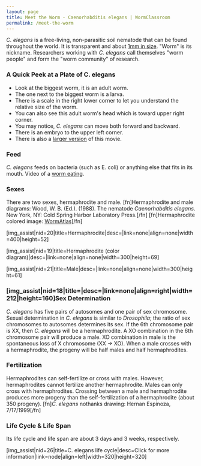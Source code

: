 ```yaml
---
layout: page
title: Meet the Worm - Caenorhabditis elegans | WormClassroom
permalink: /meet-the-worm
---
```

*C. elegans* is a free-living, non-parasitic soil nematode that can be
found throughout the world. It is transparent and about [1mm in
size](https://www.cellsalive.com/howbig.htm). \"Worm\" is its nickname.
Researchers working with *C. elegans* call themselves \"worm people\"
and form the \"worm community\" of research.

### A Quick Peek at a Plate of C. elegans

-   Look at the biggest worm, it is an adult worm.
-   The one next to the biggest worm is a larva.
-   There is a scale in the right lower corner to let you understand the
    relative size of the worm.
-   You can also see this adult worm\'s head which is toward upper right
    corner.
-   You may notice, *C. elegans* can move both forward and backward.
-   There is an embryo to the upper left corner.
-   There is also a [larger version](files/worm/AdultYoung.mov) of this
    movie.

### Feed

*C. elegans* feeds on bacteria (such as E. coli) or anything else that
fits in its mouth. Video of a [worm
eating](http://www.mcb.arizona.edu/wardlab/eatingvid.html).

### Sexes

There are two sexes, hermaphrodite and male. \[fn\]Hermaphrodite and
male diagrams: Wood, W. B. (Ed.). (1988). The nematode *Caenorhabditis
elegans*. New York, NY: Cold Spring Harbor Laboratory Press.\[/fn\]
\[fn\]Hermaphrodite colored image:
[WormAtlas](http://www.wormatlas.org/)\[/fn\]

\[img\_assist\|nid=20\|title=Hermaphrodite\|desc=\|link=none\|align=none\|width=400\|height=52\]

\[img\_assist\|nid=19\|title=Hermaphrodite (color
diagram)\|desc=\|link=none\|align=none\|width=300\|height=69\]

\[img\_assist\|nid=21\|title=Male\|desc=\|link=none\|align=none\|width=300\|height=61\]

### \[img\_assist\|nid=18\|title=\|desc=\|link=none\|align=right\|width=212\|height=160\]Sex Determination

*C. elegans* has five pairs of autosomes and one pair of sex chromosome.
Sexual determination in *C. elegans* is similar to *Drosophila*; the
ratio of sex chromosomes to autosomes determines its sex. If the 6th
chromosome pair is XX, then *C. elegans* will be a hermaphrodite. A XO
combination in the 6th chromosome pair will produce a male. XO
combination in male is the spontaneous loss of X chromosome (XX -\> XO).
When a male crosses with a hermaphrodite, the progeny will be half males
and half hermaphrodites.

### Fertilization

Hermaphrodites can self-fertilize or cross with males. However,
hermaphrodites cannot fertilize another hermaphrodite. Males can only
cross with hermaphrodites. Crossing between a male and hermaphrodite
produces more progeny than the self-fertilization of a hermaphrodite
(about 350 progeny). \[fn\]*C. elegans* nothanks drawing: Hernan
Espinoza, 7/17/1999\[/fn\]

### Life Cycle & Life Span

Its life cycle and life span are about 3 days and 3 weeks, respectively.

\[img\_assist\|nid=26\|title=C. elegans life cycle\|desc=Click for more
information\|link=node\|align=left\|width=320\|height=320\]
